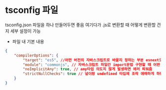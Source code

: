 # tsconfig 파일
tsconfig.json 파일을 하나 만들어두면 좋음
여기다가 .js로 변환할 때 어떻게 변환할 건지 세부 설정이 가능

* 파일 내 기본 내용
```json
{
    "compilerOptions": {
        "target": "es5", //어떤 버전의 자바스크립트로 바꿀지 정하는 부분 esnext도 가능하댠댜
        "module": "commonjs", // 자바스크립트 파일간 import문법 구현할 때 어떤 문법 쓸지 정하는 곳(commonjs는 require문법, es2015,esnext는 import 문법, IE 호환성 생각하면 es5랑 commonjs가 와따)
        "noImplicitAny": true, // any타입 의도치 않게 발생하면 에러 띄워줌
        "strictNullChecks": true // 널이랑 undefined 타입에 조작 애매하게 하면 에러띄우는거
    }
}
```